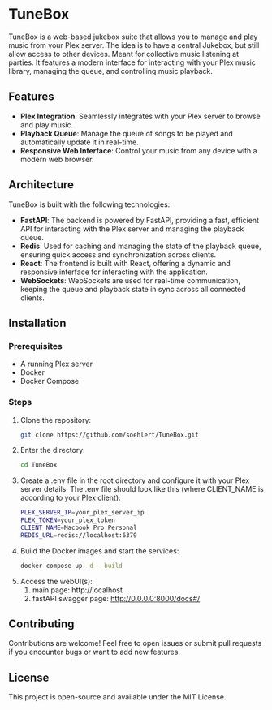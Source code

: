 # TuneBox

TuneBox is a web-based jukebox suite that allows you to manage and play music from your Plex server. The idea is to have
a central Jukebox, but still allow access to other devices. Meant for collective music listening at parties. It features 
a modern interface for interacting with your Plex music library, managing the queue, and controlling music playback.

## Features
- **Plex Integration**: Seamlessly integrates with your Plex server to browse and play music.
- **Playback Queue**: Manage the queue of songs to be played and automatically update it in real-time.
- **Responsive Web Interface**: Control your music from any device with a modern web browser.

## Architecture

TuneBox is built with the following technologies:

- **FastAPI**: The backend is powered by FastAPI, providing a fast, efficient API for interacting with the Plex server 
  and managing the playback queue.
- **Redis**: Used for caching and managing the state of the playback queue, ensuring quick access and synchronization 
  across clients.
- **React**: The frontend is built with React, offering a dynamic and responsive interface for interacting with the 
  application.
- **WebSockets**: WebSockets are used for real-time communication, keeping the queue and playback state in sync across 
  all connected clients.

## Installation

### Prerequisites
- A running Plex server
- Docker
- Docker Compose

### Steps
1. Clone the repository:
   ```bash
   git clone https://github.com/soehlert/TuneBox.git
2. Enter the directory:
    ```bash
   cd TuneBox
3. Create a .env file in the root directory and configure it with your Plex server details. The .env file 
should look like this (where CLIENT_NAME is according to your Plex client):
    ```bash
    PLEX_SERVER_IP=your_plex_server_ip
    PLEX_TOKEN=your_plex_token
    CLIENT_NAME=Macbook Pro Personal
    REDIS_URL=redis://localhost:6379
4. Build the Docker images and start the services:
    ```bash
   docker compose up -d --build
5. Access the webUI(s):
   1. main page: http://localhost
   2. fastAPI swagger page: http://0.0.0.0:8000/docs#/

## Contributing
Contributions are welcome! Feel free to open issues or submit pull requests if you encounter bugs or want to add new 
features.

## License
This project is open-source and available under the MIT License.